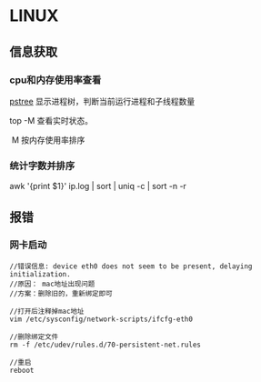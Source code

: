 # LINUX

## 信息获取

### cpu和内存使用率查看

  [pstree](https://wangchujiang.com/linux-command/c/pstree.html) 显示进程树，判断当前运行进程和子线程数量

  top -M 查看实时状态。

​    M  按内存使用率排序

### 统计字数并排序

  awk '{print $1}' ip.log | sort | uniq -c | sort -n -r



## 报错

### 网卡启动 

```linux
//错误信息: device eth0 does not seem to be present, delaying initialization.
//原因： mac地址出现问题
//方案：删除旧的，重新绑定即可

//打开后注释掉mac地址
vim /etc/sysconfig/network-scripts/ifcfg-eth0

//删除绑定文件
rm -f /etc/udev/rules.d/70-persistent-net.rules

//重启
reboot
```

